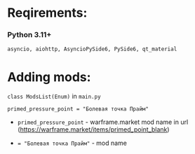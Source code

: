 # Reqirements:
### Python 3.11+
```asyncio, aiohttp, AsyncioPySide6, PySide6, qt_material```

# Adding mods:
```class ModsList(Enum)``` in ```main.py```

```primed_pressure_point = "Болевая точка Прайм"```

- ```primed_pressure_point``` - warframe.market mod name in url (https://warframe.market/items/primed_point_blank)

- ```= "Болевая точка Прайм"``` - mod name
